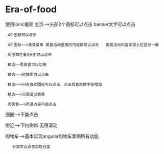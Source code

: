 # Era-of-food
使用ionic框架
主页——>头部2个图标可以点击
	 banner文字可以点击

	 4个图标可以点击

	 4个图标——>美食菜单 美食活动里面的内容都可以点击   美食活动内容实现上拉显示一屏
		
	 周围都在看3张图可以点击

	 精选——秀美食可以切换

	 精选——>轮播图可以点击

	 精选——>只有喜欢图标可以点击，点击后喜欢数字会增加
	
	 精选——>无限滚动效果

	 秀美食——>所遇内容不能点击

圈圈——>不能点击

附近——>下拉刷新 无限滚动

购物车——>基本实现angular购物车案例所有功能

	   分类可以点击实现分类
